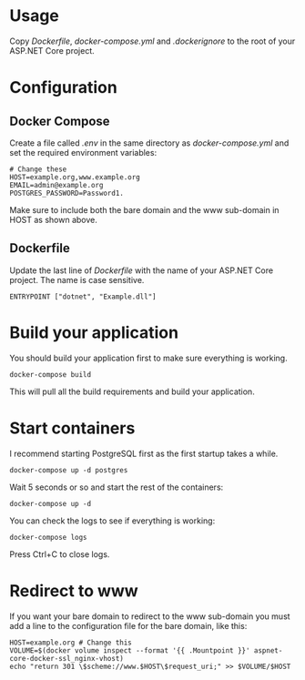 # Usage

Copy _Dockerfile_,  _docker-compose.yml_ and _.dockerignore_ to the root of your ASP.NET Core project.

# Configuration

## Docker Compose

Create a file called _.env_ in the same directory as _docker-compose.yml_ and set the required environment variables:

```
# Change these
HOST=example.org,www.example.org
EMAIL=admin@example.org
POSTGRES_PASSWORD=Password1.
```

Make sure to include both the bare domain and the www sub-domain in HOST as shown above.

## Dockerfile

Update the last line of _Dockerfile_ with the name of your ASP.NET Core project. The name is case sensitive. 

`ENTRYPOINT ["dotnet", "Example.dll"]`

# Build your application

You should build your application first to make sure everything is working.

`docker-compose build`

This will pull all the build requirements and build your application.

# Start containers

I recommend starting PostgreSQL first as the first startup takes a while.

`docker-compose up -d postgres` 

Wait 5 seconds or so and start the rest of the containers:

`docker-compose up -d`

You can check the logs to see if everything is working:

`docker-compose logs` 

Press Ctrl+C to close logs.

# Redirect to www

If you want your bare domain to redirect to the www sub-domain you must add a line to the configuration file for the bare domain, like this:

```
HOST=example.org # Change this
VOLUME=$(docker volume inspect --format '{{ .Mountpoint }}' aspnet-core-docker-ssl_nginx-vhost)
echo "return 301 \$scheme://www.$HOST\$request_uri;" >> $VOLUME/$HOST
```
